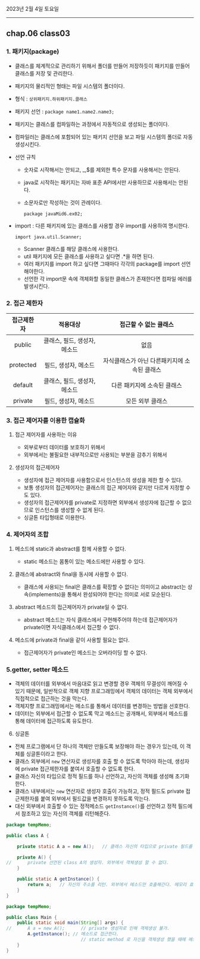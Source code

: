 2023년 2월 4일 토요일

---

## chap.06 class03

### 1. 패키지(package)

- 클래스를 체계적으로 관리하기 위해서 폴더를 만들어 저장하듯이 패키지를 만들어 클래스를 저장 및 관리한다.
- 패키지의 물리적인 형태는 파일 시스템의 폴더이다.
- 형식 : `상위패키지.하위패키지.클래스`
- 패키지 선언 : `package name1.name2.name3;`
- 패키지는 클래스를 컴파일하는 과정에서 자동적으로 생성되는 폴더이다.
- 컴파일러는 클래스에 포함되어 있는 패키지 선언을 보고 파일 시스템의 폴더로 자동 생성시킨다.
- 선언 규칙

  - 숫자로 시작해서는 안되고, \_,$를 제외한 특수 문자를 사용해서는 안된다.
  - java로 시작하는 패키지는 자바 표준 API에서만 사용하므로 사용해서는 안된다.
  - 소문자로만 작성하는 것이 관례이다.

    `package javaMid6.ex02;`

- import : 다른 패키지에 있는 클래스를 사용할 경우 import를 사용하여 명시한다.

  `import java.util.Scanner;`

  - Scanner 클래스를 해당 클래스에 사용한다.
  - util 패키지에 모든 클래스를 사용하고 싶다면 .\*을 하면 된다.
  - 여러 패키지를 import 하고 싶다면 그때마다 각각의 package를 import 선언해야한다.
  - 선언한 각 import문 속에 객체화할 동일한 클래스가 존재한다면 컴파일 에러를 발생시킨다.

### 2. 접근 제한자

| 접근제한자 |           적용대상           |            접근할 수 없는 클래스             |
| :--------: | :--------------------------: | :------------------------------------------: |
|   public   | 클래스, 필드, 생성자, 메소드 |                     없음                     |
| protected  |     필드, 생성자, 메소드     | 자식클래스가 아닌 다른패키지에 소속된 클래스 |
|  default   | 클래스, 필드, 생성자, 메소드 |         다른 패키지에 소속된 클래스          |
|  private   |     필드, 생성자, 메소드     |               모든 외부 클래스               |

### 3. 접근 제어자를 이용한 캡슐화

1. 접근 제어자를 사용하는 이유

   - 외부로부터 데이터를 보호하기 위해서
   - 외부에서는 불필요한 내부적으로만 사용되는 부분을 감추기 위해서

2. 생성자의 접근제어자

   - 생성자에 접근 제어자를 사용함으로서 인스턴스의 생성을 제한 할 수 있다.
   - 보통 생성자의 접근제어자는 클래스의 접근 제어자와 같지만 다르게 지정할 수도 있다.
   - 생성자의 접근제어자를 private로 지정하면 외부에서 생성자에 접근할 수 없으므로 인스턴스를 생성할 수 없게 된다.
   - 싱글톤 타입형태로 이용한다.

### 4. 제어자의 조합

1. 메소드에 static과 abstract를 함께 사용할 수 없다.

   - static 메소드는 몸통이 있는 메소드에만 사용할 수 있다.

2. 클래스에 abstract와 final을 동시에 사용할 수 없다.

   - 클래스에 사용되는 final은 클래스를 확장할 수 없다는 의미이고 abstract는 상속(implements)을 통해서 완성되어야 한다는 의미로 서로 모순된다.

3. abstract 메소드의 접근제어자가 private일 수 없다.

   - abstract 메소드는 자식 클래스에서 구현해주어야 하는데 접근제어자가 private이면 자식클래스에서 접근할 수 없다.

4. 메소드에 private과 final을 같이 사용할 필요는 없다.

   - 접근제어자가 private인 메소드는 오버라이딩 할 수 없다.

### 5.getter, setter 메소드

- 객체의 데이터를 외부에서 마음대로 읽고 변경할 경우 객체의 무결성이 깨어질 수 있기 때문에, 일반적으로 객체 지향 프로그래밍에서 객체의 데이터는 객체 외부에서 직접적으로 접근하는 것을 막는다.
- 객체지향 프로그래밍에서는 메소드를 통해서 데이터를 변경하는 방법을 선호한다.
- 데이터는 외부에서 접근할 수 없도록 막고 메소드는 공개해서, 외부에서 메소드를 통해 데이터에 접근하도록 유도한다.

6. 싱글톤

- 전체 프로그램에서 단 하나의 객체만 만들도록 보장해야 하는 경우가 있는데, 이 객체를 싱글톤이라고 한다.
- 클래스 외부에서 `new` 연산자로 생성자를 호출 할 수 없도록 막아야 하는데, 생성자에 private 접근제한자를 붙여서 호출할 수 없도록 한다.
- 클래스 자신의 타입으로 정적 필드를 하나 선언하고, 자신의 객체를 생성해 초기화한다.
- 클래스 내부에서는 `new` 연산자로 생성자 호출이 가능하고, 정적 필드도 private 접근제한자를 붙여 외부에서 필드값을 변경하지 못하도록 막는다.
- 대신 외부에서 호출할 수 있는 정적메소드 `getInstance()`를 선언하고 정적 필드에서 참조하고 있는 자신의 객체를 리턴해준다.

```java
package tempMemo;

public class A {

	private static A a = new A();	// 클래스 자신의 타입으로 private 필드를 선언

	private A() {
//		private 선언된 class A의 생성자. 외부에서 객체생성 할 수 없다.
	}

	public static A getInstance() {
		return a;	// 자신의 주소를 리턴. 외부에서 메소드만 호출해간다. 메모리 효율성 증대
	}
}

package tempMemo;

public class Main {
	public static void main(String[] args) {
//		A a = new A(); 		// private 생성자로 인해 객체생성 불가.
		A.getInstance(); // 메소드로 접근한다.
							// static method 로 자신을 객체생성 했을 때에 메모리에 바로 올라간다.
	}
}
```

